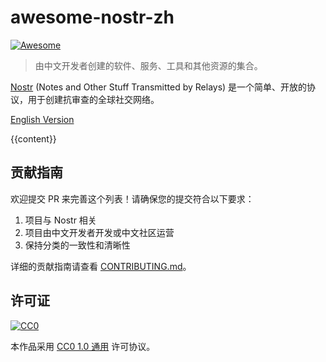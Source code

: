 # awesome-nostr-zh

[![Awesome](https://awesome.re/badge.svg)](https://awesome.re)

> 由中文开发者创建的软件、服务、工具和其他资源的集合。

[Nostr](https://github.com/nostr-protocol/nostr) (Notes and Other Stuff Transmitted by Relays) 是一个简单、开放的协议，用于创建抗审查的全球社交网络。

[English Version](./README.md)

{{content}}

## 贡献指南

欢迎提交 PR 来完善这个列表！请确保您的提交符合以下要求：

1. 项目与 Nostr 相关
2. 项目由中文开发者开发或中文社区运营
3. 保持分类的一致性和清晰性

详细的贡献指南请查看 [CONTRIBUTING.md](./CONTRIBUTING.md)。

## 许可证

[![CC0](https://i.creativecommons.org/p/zero/1.0/88x31.png)](https://creativecommons.org/publicdomain/zero/1.0/)

本作品采用 [CC0 1.0 通用](https://creativecommons.org/publicdomain/zero/1.0/) 许可协议。
